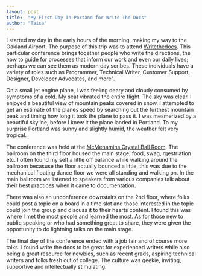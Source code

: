 ```yaml
---
layout: post
title:  "My First Day In Portand for Write The Docs"
author: "Taisa"
---
```


I started my day in the early hours of the morning, making my way to the Oakland Airport. The purpose of this trip was to attend [Writethedocs](http://www.writethedocs.org/conf/portland/2018/). This particular conference brings together people who write the directions, the how to guide for processes that inform our work and even our daily lives; perhaps we can see them as modern day scribes. These individuals have a variety of roles such as Programmer, Technical Writer, Customer Support, Designer, Developer Advocates, and more".

On a small jet engine plane, I was feeling deary and cloudy consumed by symptoms of a cold. My seat vibrated the entire flight. The sky was clear. I enjoyed a beautiful view of mountain peaks covered in snow. I attempted to get an estimate of the planes speed by searching out the furthest mountain peak and timing how long it took the plane to pass it. I was mesmerized by a beautiful skyline, before I knew it the plane landed in Portland. To my surprise Portland was sunny and slightly humid, the weather felt very tropical.

The conference was held at the [McMenamins Crystal Ball Room](https://en.wikipedia.org/wiki/Crystal_Ballroom_(Portland,_Oregon)). The ballroom on the third floor housed the main stage, food, swag, rgestriation etc. I often found my self a little off balance while walking around the ballroom becasuse the floor actually bounced a little, this was due to the mechanical floating dance floor we were all standing and walking on. In the main ballroom we listened to speakers from various companies talk about their best practices when it came to documentation. 

There was also an unconference downstairs on the 2nd floor, where folks could post a topic on a board in a time slot and those interested in the topic could join the group and discuss it to their hearts content. I found this was where I met the most people and learned the most. As for those new to public speaking or who had something great to share, they were given the opportunity to do lightning talks on the main stage. 

The final day of the conference ended with a job fair and of course more talks. I found write the docs to be great for experienced writers while also being a great resource for newbies, such as recent grads, aspiring technical writers and folks fresh out of college. The culture was geekie, inviting, supportive and intellectually stimulating.
